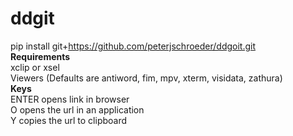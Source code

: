 # ddgit
pip install git+https://github.com/peterjschroeder/ddgoit.git \
**Requirements**\
xclip or xsel\
Viewers (Defaults are antiword, fim, mpv, xterm, visidata, zathura)\
**Keys**\
ENTER opens link in browser\
O opens the url in an application\
Y copies the url to clipboard

